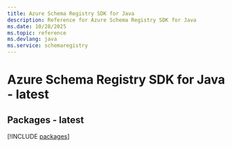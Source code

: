 ```yaml
---
title: Azure Schema Registry SDK for Java
description: Reference for Azure Schema Registry SDK for Java
ms.date: 10/28/2025
ms.topic: reference
ms.devlang: java
ms.service: schemaregistry
---
```

# Azure Schema Registry SDK for Java - latest
## Packages - latest
[!INCLUDE [packages](schema-registry-index.md)]